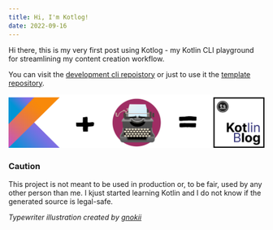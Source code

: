 ```yaml
---
title: Hi, I'm Kotlog!
date: 2022-09-16
---
```


Hi there, this is my very first post using Kotlog - my Kotlin CLI playground for streamlining my content creation workflow.

You can visit the [development cli repoistory](https://github.com/tscholze/kotlin-kotlog-cli) or just to use it the [template repository](https://github.com/tscholze/kotlin-kotlog-template).

![Kotlog Logo](https://raw.githubusercontent.com/tscholze/kotlin-kotlog-cli/main/docs/kotlog-desc.png "Logo")

### Caution
This project is not meant to be used in production or, to be fair, used by any other person than me. I kjust started learning Kotlin and I do not know if the generated source is legal-safe.


_Typewriter illustration created by [gnokii](https://openclipart.org/detail/322953/typewriter)_